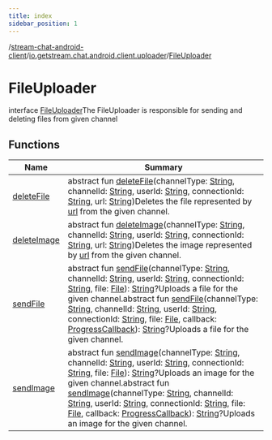 ```yaml
---
title: index
sidebar_position: 1
---
```

/[stream-chat-android-client](../../index.md)/[io.getstream.chat.android.client.uploader](../index.md)/[FileUploader](index.md)  
  
  
  
# FileUploader  
interface [FileUploader](index.md)The FileUploader is responsible for sending and deleting files from given channel  
  
## Functions  
  
|  Name |  Summary | 
|---|---|
| <a name="io.getstream.chat.android.client.uploader/FileUploader/deleteFile/#kotlin.String#kotlin.String#kotlin.String#kotlin.String#kotlin.String/PointingToDeclaration/"></a>[deleteFile](deleteFile.md)| <a name="io.getstream.chat.android.client.uploader/FileUploader/deleteFile/#kotlin.String#kotlin.String#kotlin.String#kotlin.String#kotlin.String/PointingToDeclaration/"></a>abstract fun [deleteFile](deleteFile.md)(channelType: [String](https://kotlinlang.org/api/latest/jvm/stdlib/kotlin/-string/index.html), channelId: [String](https://kotlinlang.org/api/latest/jvm/stdlib/kotlin/-string/index.html), userId: [String](https://kotlinlang.org/api/latest/jvm/stdlib/kotlin/-string/index.html), connectionId: [String](https://kotlinlang.org/api/latest/jvm/stdlib/kotlin/-string/index.html), url: [String](https://kotlinlang.org/api/latest/jvm/stdlib/kotlin/-string/index.html))Deletes the file represented by [url](deleteFile.md) from the given channel.|
| <a name="io.getstream.chat.android.client.uploader/FileUploader/deleteImage/#kotlin.String#kotlin.String#kotlin.String#kotlin.String#kotlin.String/PointingToDeclaration/"></a>[deleteImage](deleteImage.md)| <a name="io.getstream.chat.android.client.uploader/FileUploader/deleteImage/#kotlin.String#kotlin.String#kotlin.String#kotlin.String#kotlin.String/PointingToDeclaration/"></a>abstract fun [deleteImage](deleteImage.md)(channelType: [String](https://kotlinlang.org/api/latest/jvm/stdlib/kotlin/-string/index.html), channelId: [String](https://kotlinlang.org/api/latest/jvm/stdlib/kotlin/-string/index.html), userId: [String](https://kotlinlang.org/api/latest/jvm/stdlib/kotlin/-string/index.html), connectionId: [String](https://kotlinlang.org/api/latest/jvm/stdlib/kotlin/-string/index.html), url: [String](https://kotlinlang.org/api/latest/jvm/stdlib/kotlin/-string/index.html))Deletes the image represented by [url](deleteImage.md) from the given channel.|
| <a name="io.getstream.chat.android.client.uploader/FileUploader/sendFile/#kotlin.String#kotlin.String#kotlin.String#kotlin.String#java.io.File/PointingToDeclaration/"></a>[sendFile](sendFile.md)| <a name="io.getstream.chat.android.client.uploader/FileUploader/sendFile/#kotlin.String#kotlin.String#kotlin.String#kotlin.String#java.io.File/PointingToDeclaration/"></a>abstract fun [sendFile](sendFile.md)(channelType: [String](https://kotlinlang.org/api/latest/jvm/stdlib/kotlin/-string/index.html), channelId: [String](https://kotlinlang.org/api/latest/jvm/stdlib/kotlin/-string/index.html), userId: [String](https://kotlinlang.org/api/latest/jvm/stdlib/kotlin/-string/index.html), connectionId: [String](https://kotlinlang.org/api/latest/jvm/stdlib/kotlin/-string/index.html), file: [File](https://developer.android.com/reference/kotlin/java/io/File.html)): [String](https://kotlinlang.org/api/latest/jvm/stdlib/kotlin/-string/index.html)?Uploads a file for the given channel.abstract fun [sendFile](sendFile.md)(channelType: [String](https://kotlinlang.org/api/latest/jvm/stdlib/kotlin/-string/index.html), channelId: [String](https://kotlinlang.org/api/latest/jvm/stdlib/kotlin/-string/index.html), userId: [String](https://kotlinlang.org/api/latest/jvm/stdlib/kotlin/-string/index.html), connectionId: [String](https://kotlinlang.org/api/latest/jvm/stdlib/kotlin/-string/index.html), file: [File](https://developer.android.com/reference/kotlin/java/io/File.html), callback: [ProgressCallback](../../io.getstream.chat.android.client.utils/ProgressCallback/index.md)): [String](https://kotlinlang.org/api/latest/jvm/stdlib/kotlin/-string/index.html)?Uploads a file for the given channel.|
| <a name="io.getstream.chat.android.client.uploader/FileUploader/sendImage/#kotlin.String#kotlin.String#kotlin.String#kotlin.String#java.io.File/PointingToDeclaration/"></a>[sendImage](sendImage.md)| <a name="io.getstream.chat.android.client.uploader/FileUploader/sendImage/#kotlin.String#kotlin.String#kotlin.String#kotlin.String#java.io.File/PointingToDeclaration/"></a>abstract fun [sendImage](sendImage.md)(channelType: [String](https://kotlinlang.org/api/latest/jvm/stdlib/kotlin/-string/index.html), channelId: [String](https://kotlinlang.org/api/latest/jvm/stdlib/kotlin/-string/index.html), userId: [String](https://kotlinlang.org/api/latest/jvm/stdlib/kotlin/-string/index.html), connectionId: [String](https://kotlinlang.org/api/latest/jvm/stdlib/kotlin/-string/index.html), file: [File](https://developer.android.com/reference/kotlin/java/io/File.html)): [String](https://kotlinlang.org/api/latest/jvm/stdlib/kotlin/-string/index.html)?Uploads an image for the given channel.abstract fun [sendImage](sendImage.md)(channelType: [String](https://kotlinlang.org/api/latest/jvm/stdlib/kotlin/-string/index.html), channelId: [String](https://kotlinlang.org/api/latest/jvm/stdlib/kotlin/-string/index.html), userId: [String](https://kotlinlang.org/api/latest/jvm/stdlib/kotlin/-string/index.html), connectionId: [String](https://kotlinlang.org/api/latest/jvm/stdlib/kotlin/-string/index.html), file: [File](https://developer.android.com/reference/kotlin/java/io/File.html), callback: [ProgressCallback](../../io.getstream.chat.android.client.utils/ProgressCallback/index.md)): [String](https://kotlinlang.org/api/latest/jvm/stdlib/kotlin/-string/index.html)?Uploads an image for the given channel.|

